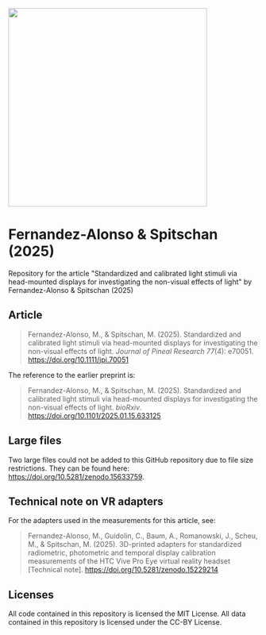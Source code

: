 <img src="https://github.com/tscnlab/Templates/blob/main/logo/logo_with_text-01.png" width="400"/>

# Fernandez-Alonso & Spitschan (2025)

Repository for the article "Standardized and calibrated light stimuli via head-mounted displays for investigating the non-visual effects of light" by Fernandez-Alonso & Spitschan (2025)

## Article

> Fernandez-Alonso, M., & Spitschan, M. (2025). Standardized and calibrated light stimuli via head-mounted displays for investigating the non-visual effects of light. *Journal of Pineal Research 77*(4): e70051. https://doi.org/10.1111/jpi.70051

The reference to the earlier preprint is:

> Fernandez-Alonso, M., & Spitschan, M. (2025). Standardized and calibrated light stimuli via head-mounted displays for investigating the non-visual effects of light. *bioRxiv*. https://doi.org/10.1101/2025.01.15.633125

## Large files

Two large files could not be added to this GitHub repository due to file size restrictions. They can be found here: https://doi.org/10.5281/zenodo.15633759.

## Technical note on VR adapters

For the adapters used in the measurements for this article, see:

> Fernandez-Alonso, M., Guidolin, C., Baum, A., Romanowski, J., Scheu, M., & Spitschan, M. (2025). 3D-printed adapters for standardized radiometric, photometric and temporal display calibration measurements of the HTC Vive Pro Eye virtual reality headset [Technical note]. https://doi.org/10.5281/zenodo.15229214

## Licenses

All code contained in this repository is licensed the MIT License. All data contained in this repository is licensed under the CC-BY License.
